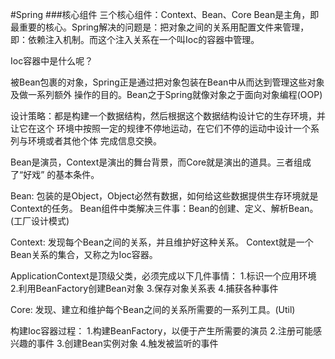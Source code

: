 #Spring
###核心组件
三个核心组件：Context、Bean、Core
Bean是主角，即最重要的核心。Spring解决的问题是：把对象之间的关系用配置文件来管理，
即：依赖注入机制。而这个注入关系在一个叫Ioc的容器中管理。

Ioc容器中是什么呢？

被Bean包裹的对象，Spring正是通过把对象包装在Bean中从而达到管理这些对象及做一系列额外
操作的目的。Bean之于Spring就像对象之于面向对象编程(OOP)

设计策略：都是构建一个数据结构，然后根据这个数据结构设计它的生存环境，并让它在这个
环境中按照一定的规律不停地运动，在它们不停的运动中设计一个系列与环境或者其他个体
完成信息交换。

Bean是演员，Context是演出的舞台背景，而Core就是演出的道具。三者组成了“好戏”
的基本条件。

Bean: 包装的是Object，Object必然有数据，如何给这些数据提供生存环境就是Context的任务。
Bean组件中类解决三件事：Bean的创建、定义、解析Bean。(工厂设计模式)

Context: 发现每个Bean之间的关系，并且维护好这种关系。
Context就是一个Bean关系的集合，又称之为Ioc容器。

ApplicationContext是顶级父类，必须完成以下几件事情：
1.标识一个应用环境
2.利用BeanFactory创建Bean对象
3.保存对象关系表
4.捕获各种事件

Core: 发现、建立和维护每个Bean之间的关系所需要的一系列工具。(Util)

构建Ioc容器过程：
1.构建BeanFactory，以便于产生所需要的演员
2.注册可能感兴趣的事件
3.创建Bean实例对象
4.触发被监听的事件

